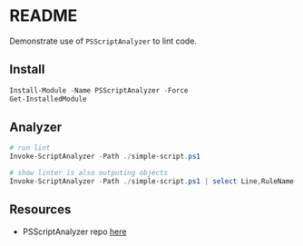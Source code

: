 # README

Demonstrate use of `PSScriptAnalyzer` to lint code.  

## Install

```ps1
Install-Module -Name PSScriptAnalyzer -Force
Get-InstalledModule
```

## Analyzer

```ps1
# run lint
Invoke-ScriptAnalyzer -Path ./simple-script.ps1

# show linter is also outputing objects
Invoke-ScriptAnalyzer -Path ./simple-script.ps1 | select Line,RuleName
```

## Resources

* PSScriptAnalyzer repo [here](https://github.com/PowerShell/PSScriptAnalyzer)
